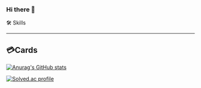 ### Hi there 👋

<!-- 🌱 I’m currently learning ... -->

🛠️ Skills

-----

## 💳Cards
[![Anurag's GitHub stats](https://github-readme-stats.vercel.app/api?username=halucinor)](https://github.com/anuraghazra/github-readme-stats)

[![Solved.ac profile](http://mazassumnida.wtf/api/generate_badge?boj=halucinor)](https://solved.ac/halucinor)

<!--
**halucinor/halucinor** is a ✨ _special_ ✨ repository because its `README.md` (this file) appears on your GitHub profile.

Here are some ideas to get you started:

- 🔭 I’m currently working on ...

- 👯 I’m looking to collaborate on ...
- 🤔 I’m looking for help with ...
- 💬 Ask me about ...
- 📫 How to reach me: ...
- 😄 Pronouns: ...
- ⚡ Fun fact: ...
-->
